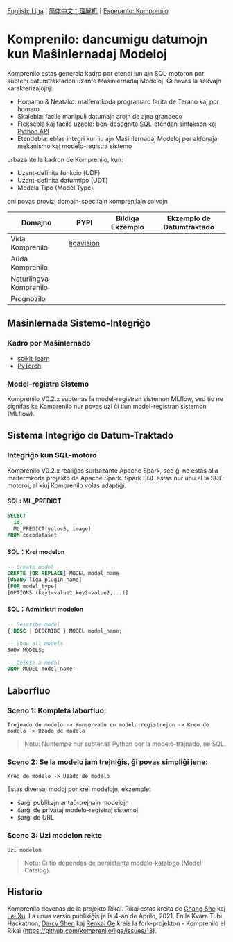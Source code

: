 [English: Liga](README.md) | [简体中文：理解机](README_ZH.md)丨[Esperanto: Komprenilo](README_EO.md)

# Komprenilo: dancumigu datumojn kun Maŝinlernadaj Modeloj

Komprenilo estas generala kadro por etendi iun ajn SQL-motoron por subteni datumtraktadon uzante Maŝinlernadaj Modeloj. Ĝi havas la sekvajn karakterizaĵojnj:

+ Homamo & Neatako: malfermkoda programaro farita de Terano kaj por homaro
+ Skalebla: facile manipuli datumajn arojn de ajna grandeco
+ Fleksebla kaj facile uzabla: bon-desegnita SQL-etendan sintakson kaj [Python API](README_PYTHON.md)
+ Etendebla: eblas integri kun iu ajn Maŝinlernadaj Modeloj per aldonaĵa mekanismo kaj modelo-registra sistemo

urbazante la kadron de Komprenilo, kun: 
+ Uzant-definita funkcio (UDF)
+ Uzant-definita datumtipo (UDT)
+ Modela Tipo (Model Type)

oni povas provizi domajn-specifajn komprenilajn solvojn


| Domajno | PYPI | Bildiga Ekzemplo | Ekzemplo de Datumtraktado |
|-----|-----------|------------|-|
| Vida Komprenilo | [ligavision](README_VISION.md) | | | |
| Aŭda Komprenilo | | | |
| Naturlingva Komprenilo | | | |
| Prognozilo |  | | | |

## Maŝinlernada Sistemo-Integriĝo
### Kadro por Maŝinlernado
+ [scikit-learn](README_SKLEARN.md)
+ [PyTorch](https://gitee.com/komprenilo/liga-pytorch)

### Model-registra Sistemo
Komprenilo V0.2.x subtenas la model-registran sistemon MLflow, sed tio ne signifas ke Komprenilo nur povas uzi ĉi tiun model-registran sistemon (MLflow).


## Sistema Integriĝo de Datum-Traktado
### Integriĝo kun SQL-motoro
Komprenilo V0.2.x realiĝas surbazante Apache Spark, sed ĝi ne estas alia malfermkoda projekto de Apache Spark. Spark SQL estas nur unu el la SQL-motoroj, al kiuj Komprenilo volas adaptiĝi.

#### SQL: ML_PREDICT
``` sql
SELECT
  id,
  ML_PREDICT(yolov5, image)
FROM cocodataset
```

#### SQL：Krei modelon
``` sql
-- Create model
CREATE [OR REPLACE] MODEL model_name
[USING liga_plugin_name]
[FOR model_type]
[OPTIONS (key1=value1,key2=value2,...)]
```

#### SQL：Administri modelon
``` sql
-- Describe model
{ DESC | DESCRIBE } MODEL model_name;

-- Show all models
SHOW MODELS;

-- Delete a model
DROP MODEL model_name;
```

## Laborfluo 
### Sceno 1: Kompleta laborfluo:
```
Trejnado de modelo -> Konservado en modelo-registrejon -> Kreo de modelo -> Uzado de modelo
```
> Notu: Nuntempe nur subtenas Python por la modelo-trajnado, ne SQL.

### Sceno 2: Se la modelo jam trejniĝis, ĝi povas simpliĝi jene:
```
Kreo de modelo -> Uzado de modelo
```
Estas diversaj modoj por krei modelojn, ekzemple:
+ ŝarĝi publikajn antaŭ-trejnajn modelojn
+ ŝarĝi de privataj modelo-registraj sistemoj
+ ŝarĝi de URL

### Sceno 3: Uzi modelon rekte
```
Uzi modelon
```
> Notu: Ĉi tio dependas de persistanta modelo-katalogo (Model Catalog).

## Historio
Komprenilo devenas de la projekto Rikai. Rikai estas kreita de [Chang She](https://github.com/changhiskhan) kaj [Lei Xu](https://github.com/eddyxu). La unua versio publikiĝis je la 4-an de Aprilo, 2021. En la Kvara Tubi Hackathon, [Darcy Shen](https://github.com/da-tubi) kaj [Renkai Ge](https://github.com/Renkai) kreis la fork-projekton - Komprenilo el Rikai (https://github.com/komprenilo/liga/issues/13).
